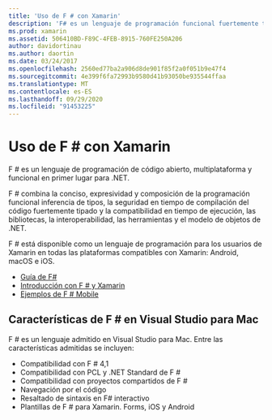 ```yaml
---
title: 'Uso de F # con Xamarin'
description: 'F# es un lenguaje de programación funcional fuertemente tipado diseñado para ejecutarse en .NET. En este documento se proporciona información general de alto nivel sobre sus características y vínculos a ejemplos creados con F #.'
ms.prod: xamarin
ms.assetid: 506410BD-F89C-4FEB-8915-760FE250A206
author: davidortinau
ms.author: daortin
ms.date: 03/24/2017
ms.openlocfilehash: 2560ed77ba2a906d8de901f85f2a0f051b9e47f4
ms.sourcegitcommit: 4e399f6fa72993b9580d41b93050be935544ffaa
ms.translationtype: MT
ms.contentlocale: es-ES
ms.lasthandoff: 09/29/2020
ms.locfileid: "91453225"
---
```

# <a name="using-f-with-xamarin"></a>Uso de F # con Xamarin

F # es un lenguaje de programación de código abierto, multiplataforma y funcional en primer lugar para .NET.

F # combina la conciso, expresividad y composición de la programación funcional inferencia de tipos, la seguridad en tiempo de compilación del código fuertemente tipado y la compatibilidad en tiempo de ejecución, las bibliotecas, la interoperabilidad, las herramientas y el modelo de objetos de .NET.

F # está disponible como un lenguaje de programación para los usuarios de Xamarin en todas las plataformas compatibles con Xamarin: Android, macOS e iOS.

- [Guía de F#](/dotnet/fsharp/)
- [Introducción con F # y Xamarin](overview.md)
- [Ejemplos de F # Mobile](samples.md)

## <a name="f-features-in-visual-studio-for-mac"></a>Características de F # en Visual Studio para Mac

F # es un lenguaje admitido en Visual Studio para Mac. Entre las características admitidas se incluyen:

- Compatibilidad con F # 4,1
- Compatibilidad con PCL y .NET Standard de F #
- Compatibilidad con proyectos compartidos de F #
- Navegación por el código
- Resaltado de sintaxis en F# interactivo
- Plantillas de F # para Xamarin. Forms, iOS y Android